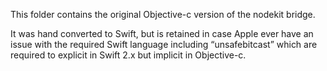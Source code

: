 This folder contains the original Objective-c version of the nodekit bridge.

It was hand converted to Swift, but is retained in case Apple ever have an issue with the required Swift language including “unsafebitcast” which are required to explicit in Swift 2.x but implicit in Objective-c.
